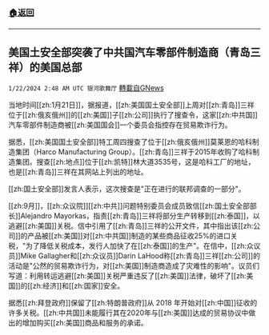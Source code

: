 ###  [:house:返回](README.md)
---


## 美国土安全部突袭了中共国汽车零部件制造商（青岛三祥）的美国总部
`1/22/2024 2:48 AM UTC 银河歌舞厅` [轉載自GNews](https://gnews.org/articles/2240781)

当地时间[[zh:1月21日]]，据报道，[[zh:美国国土安全部]]上周对[[zh:青岛]]三祥位于[[zh:俄亥俄州]]的[[zh:美国]]子[[zh:公司]]执行了搜查令，这家[[zh:中共国]]汽车零部件制造商被[[zh:美国国会]]一个委员会指控存在贸易欺诈行为。

据悉，[[zh:美国国土安全部]]特工周四搜查了位于[[zh:俄亥俄州]]莫莱恩的哈科制造集团（Harco Manufacturing Group）。[[zh:青岛]]三祥于2015年收购了哈科制造集团。搜查[[zh:地点]]位于[[zh:凯特]]林大道3535号，这是哈科工厂的地址，也是[[zh:青岛]]三祥在其网站上列出的地址。

[[zh:国土安全部]]发言人表示，这次搜查是"正在进行的联邦调查的一部分"。

[[zh:9月]]，[[zh:众议院]][[zh:中共]]问题特别委员会成员致信[[zh:国土安全部部长]]Alejandro Mayorkas，指责[[zh:青岛]]三祥将部分生产转移到[[zh:泰国]]，以逃避[[zh:美国]]关税。信中引用了[[zh:青岛]]三祥的公开文件，其中指出该[[zh:公司]]的产品被[[zh:美国]]对[[zh:中共国]]制造的某些商品征收25%的进口关税，"为了降低关税成本，发行人加快了在[[zh:泰国]]的生产"。在信中，[[zh:众议员]]Mike Gallagher和[[zh:众议员]]Darin LaHood称[[zh:青岛]]三祥[[zh:公司]]的活动是"公然的贸易欺诈行为，对[[zh:美国]]制造商造成了灾难性的影响"。议员们写道：利用转运逃避[[zh:美国]]关税严重违反了[[zh:美国]]法律，破坏了[[zh:美国]]的[[zh:经济]]和[[zh:国家]]安全。

据悉[[zh:拜登政府]]保留了[[zh:特朗普政府]]从 2018 年开始对[[zh:中国]]征收的许多关税。[[zh:中共国]]未能履行其在2020年与[[zh:美国]]达成的贸易协议中做出的增加购买[[zh:美国]]商品和服务的承诺。

